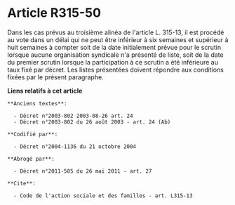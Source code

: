# Article R315-50

Dans les cas prévus au troisième alinéa de l'article L. 315-13, il est procédé au vote dans un délai qui ne peut être
inférieur à six semaines et supérieur à huit semaines à compter soit de la date initialement prévue pour le scrutin lorsque
aucune organisation syndicale n'a présenté de liste, soit de la date du premier scrutin lorsque la participation à ce scrutin
a été inférieure au taux fixé par décret. Les listes présentées doivent répondre aux conditions fixées par le présent
paragraphe.

**Liens relatifs à cet article**

	**Anciens textes**:

	  - Décret n°2003-802 2003-08-26 art. 24
	  - Décret n°2003-802 du 26 août 2003 - art. 24 (Ab)

	**Codifié par**:

	  - Décret n°2004-1136 du 21 octobre 2004

	**Abrogé par**:

	  - Décret n°2011-585 du 26 mai 2011 - art. 27

	**Cite**:

	  - Code de l'action sociale et des familles - art. L315-13
